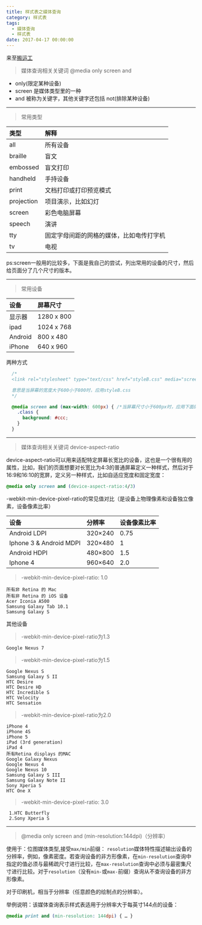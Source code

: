 ```yaml
---
title: 样式表之媒体查询
category: 样式表
tags:
  - 媒体查询
  - 样式表
date: 2017-04-17 00:00:00
---
```




来至[搬运工](http://www.cnblogs.com/tdalcn/p/3512140.html)

> 媒体查询相关关键词 @media only screen and


  * only(限定某种设备)
  * screen 是媒体类型里的一种
  * and 被称为关键字，其他关键字还包括 not(排除某种设备)
***

> 常用类型

|类型	|解释
| :-------- | :-----|   
|all |所有设备
|braille |盲文
|embossed |盲文打印
|handheld |手持设备
|print	|文档打印或打印预览模式
|projection |项目演示，比如幻灯
|screen |彩色电脑屏幕
|speech |演讲
|tty |固定字母间距的网格的媒体，比如电传打字机
|tv |电视

ps:screen一般用的比较多，下面是我自己的尝试，列出常用的设备的尺寸，然后给页面分了几个尺寸的版本。
***
<!-- more -->
>  常用设备

|设备	|屏幕尺寸
| :-------- | :-----|
|显示器|1280 x 800
|ipad |1024 x 768
|Android |800 x 480
|iPhone |640 x 960

两种方式
```css
  /*
  <link rel="stylesheet" type="text/css" href="styleB.css" media="screen and (min-width: 600px) and (max-width: 800px)">

  意思是当屏幕的宽度大于600小于800时，应用styleB.css
  */

  @media screen and (max-width: 600px) { /*当屏幕尺寸小于600px时，应用下面的CSS样式*/
    .class {
      background: #ccc;
    }
  }
```

***
> 媒体查询相关关键词 device-aspect-ratio

  device-aspect-ratio可以用来适配特定屏幕长宽比的设备，这也是一个很有用的属性，比如，我们的页面想要对长宽比为4:3的普通屏幕定义一种样式，然后对于16:9和16:10的宽屏，定义另一种样式，比如自适应宽度和固定宽度：
```css
@media only screen and (device-aspect-ratio:4/3)
```
-webkit-min-device-pixel-ratio的常见值对比（是设备上物理像素和设备独立像素，设备像素比率）

|设备	   |分辨率	   |设备像素比率
| :--------   | :-----   | :---- |
|Android LDPI	|320×240	|0.75
|Iphone 3 & Android MDPI	|320×480	|1
|Android HDPI	|480×800	|1.5
|Iphone 4	|960×640	|2.0

> -webkit-min-device-pixel-ratio: 1.0

    所有非 Retina 的 Mac
    所有非 Retina 的 iOS 设备
    Acer Iconia A500
    Samsung Galaxy Tab 10.1
    Samsung Galaxy S

其他设备
> -webkit-min-device-pixel-ratio为1.3

    Google Nexus 7

> -webkit-min-device-pixel-ratio为1.5

    Google Nexus S
    Samsung Galaxy S II
    HTC Desire
    HTC Desire HD
    HTC Incredible S
    HTC Velocity
    HTC Sensation

> -webkit-min-device-pixel-ratio为2.0

    iPhone 4
    iPhone 4S
    iPhone 5
    iPad (3rd generation)
    iPad 4
    所有Retina displays 的MAC
    Google Galaxy Nexus
    Google Nexus 4
    Google Nexus 10
    Samsung Galaxy S III
    Samsung Galaxy Note II
    Sony Xperia S
    HTC One X

> -webkit-min-device-pixel-ratio: 3.0

     1.HTC Butterfly
     2.Sony Xperia S
***
> @media only screen and (min-resolution:144dpi)<resolution>（分辨率）


使用于：位图媒体类型,接受`max/min`前缀：
`resolution`媒体特性描述输出设备的分辨率，例如，像素密度。若查询设备的非方形像素，在`min-resolution`查询中指定的值必须与最稀疏尺寸进行比较，在`max-resolution`查询中必须与最密集尺寸进行比较。对于`resolution`（没有`min-`或`max-`前缀）查询从不查询设备的非方形像素。

对于印刷机，相当于分辨率（任意颜色的绘制点的分辨率）。

举例说明：该媒体查询表示样式表适用于分辨率大于每英寸144点的设备：
```css
@media print and (min-resolution: 144dpi) { … }
```
